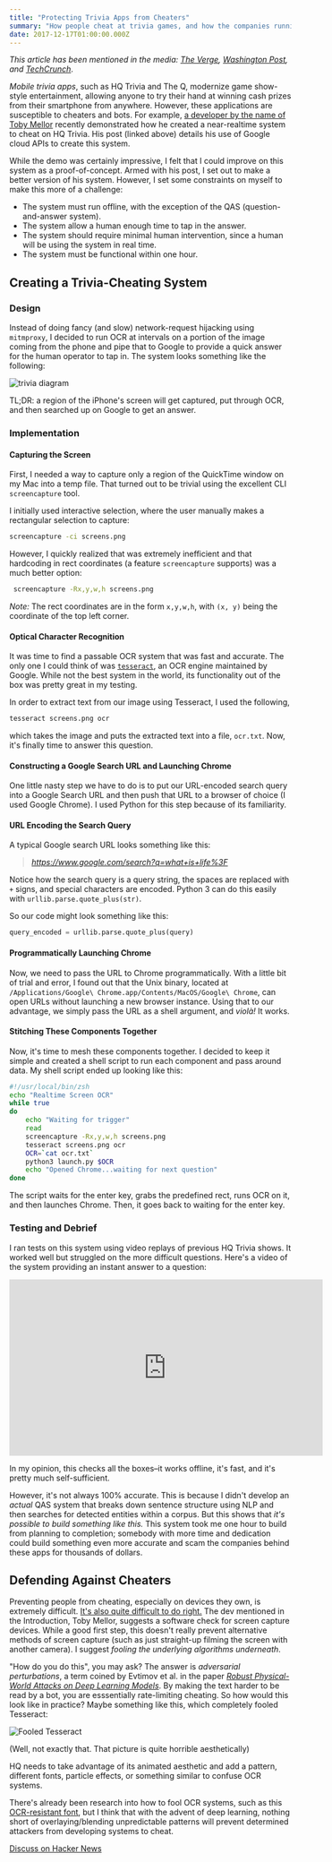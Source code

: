 ```yaml
---
title: "Protecting Trivia Apps from Cheaters"
summary: "How people cheat at trivia games, and how the companies running them could stop this from happening."
date: 2017-12-17T01:00:00.000Z
---
```


_This article has been mentioned in the media: [The Verge](https://www.theverge.com/2017/12/25/16817502/how-to-stop-hq-cheaters), [Washington Post](https://www.washingtonpost.com/graphics/2018/business/hq-trivia/), and [TechCrunch](https://techcrunch.com/2018/03/06/hq-trivia-questions/)_.

_Mobile trivia apps_, such as HQ Trivia and The Q, modernize game show-style entertainment, allowing anyone to try their hand at winning cash prizes from their smartphone from anywhere. However, these applications are susceptible to cheaters and bots. For example, [a developer by the name of Toby Mellor](https://medium.com/@tobymellor/hq-trivia-using-bots-to-win-money-from-online-game-shows-ce2a1b11828b) recently demonstrated how he created a near-realtime system to cheat on HQ Trivia. His post (linked above) details his use of Google cloud APIs to create this system.

While the demo was certainly impressive, I felt that I could improve on this system as a proof-of-concept. Armed with his post, I set out to make a better version of his system. However, I set some constraints on myself to make this more of a challenge:

- The system must run offline, with the exception of the QAS (question-and-answer system).
- The system allow a human enough time to tap in the answer.
- The system should require minimal human intervention, since a human will be using the system in real time.
- The system must be functional within one hour.

## Creating a Trivia-Cheating System

### Design

Instead of doing fancy (and slow) network-request hijacking using `mitmproxy`, I decided to run OCR at intervals on a portion of the image coming from the phone and pipe that to Google to provide a quick answer for the human operator to tap in. The system looks something like the following:

![trivia diagram](trivia-diagram-2.png)

TL;DR: a region of the iPhone's screen will get captured, put through OCR, and then searched up on Google to get an answer.

### Implementation

#### Capturing the Screen

First, I needed a way to capture only a region of the QuickTime window on my Mac into a temp file. That turned out to be trivial using the excellent CLI `screencapture` tool.

I initially used interactive selection, where the user manually makes a rectangular selection to capture:

```bash
screencapture -ci screens.png
```

However, I quickly realized that was extremely inefficient and that hardcoding in rect coordinates (a feature `screencapture` supports) was a much better option:

```bash
 screencapture -Rx,y,w,h screens.png
```

_Note:_ The rect coordinates are in the form `x,y,w,h`, with `(x, y)` being the coordinate of the top left corner.

#### Optical Character Recognition

It was time to find a passable OCR system that was fast and accurate. The only one I could think of was [`tesseract`](https://github.com/tesseract-ocr/tesseract), an OCR engine maintained by Google. While not the best system in the world, its functionality out of the box was pretty great in my testing.

In order to extract text from our image using Tesseract, I used the following,

```bash
tesseract screens.png ocr
```

which takes the image and puts the extracted text into a file, `ocr.txt`. Now, it's finally time to answer this question.

#### Constructing a Google Search URL and Launching Chrome

One little nasty step we have to do is to put our URL-encoded search query into a Google Search URL and then push that URL to a browser of choice (I used Google Chrome). I used Python for this step because of its familiarity.

#### URL Encoding the Search Query

A typical Google search URL looks something like this:

> _https://www.google.com/search?q=what+is+life%3F_

Notice how the search query is a query string, the spaces are replaced with `+` signs, and special characters are encoded. Python 3 can do this easily with `urllib.parse.quote_plus(str)`.

So our code might look something like this:

```python
query_encoded = urllib.parse.quote_plus(query)
```

#### Programmatically Launching Chrome

Now, we need to pass the URL to Chrome programmatically. With a little bit of trial and error, I found out that the Unix binary, located at `/Applications/Google\ Chrome.app/Contents/MacOS/Google\ Chrome`, can open URLs without launching a new browser instance. Using that to our advantage, we simply pass the URL as a shell argument, and _violà!_ It works.

#### Stitching These Components Together

Now, it's time to mesh these components together. I decided to keep it simple and created a shell script to run each component and pass around data. My shell script ended up looking like this:

```bash
#!/usr/local/bin/zsh
echo "Realtime Screen OCR"
while true
do
    echo "Waiting for trigger"
    read
    screencapture -Rx,y,w,h screens.png
    tesseract screens.png ocr
    OCR=`cat ocr.txt`
    python3 launch.py $OCR
    echo "Opened Chrome...waiting for next question"
done
```
The script waits for the enter key, grabs the predefined rect, runs OCR on it, and then launches Chrome. Then, it goes back to waiting for the enter key.

### Testing and Debrief

I ran tests on this system using video replays of previous HQ Trivia shows. It worked well but struggled on the more difficult questions. Here's a video of the system providing an instant answer to a question:

<center>
  <iframe
    width="560"
    height="315"
    src="https://www.youtube-nocookie.com/embed/F1m6ZyqIvhs?rel=0"
    frameborder="0"
    allow="accelerometer; autoplay; encrypted-media; gyroscope; picture-in-picture"
    allowfullscreen
  ></iframe>
</center>

In my opinion, this checks all the boxes–it works offline, it's fast, and it's pretty much self-sufficient.

However, it's not always 100% accurate. This is because I didn't develop an _actual_ QAS system that breaks down sentence structure using NLP and then searches for detected entities within a corpus. But this shows that _it's possible to build something like this._ This system took me one hour to build from planning to completion; somebody with more time and dedication could build something even more accurate and scam the companies behind these apps for thousands of dollars.

## Defending Against Cheaters

Preventing people from cheating, especially on devices they own, is extremely difficult. [It's also quite difficult to do right.](https://en.wikipedia.org/wiki/Sony_BMG_copy_protection_rootkit_scandal) The dev mentioned in the Introduction, Toby Mellor, suggests a software check for screen capture devices. While a good first step, this doesn't really prevent alternative methods of screen capture (such as just straight-up filming the screen with another camera). I suggest _fooling the underlying algorithms underneath_.

"How do you do this", you may ask? The answer is _adversarial perturbations_, a term coined by Evtimov et al. in the paper _[Robust Physical-World Attacks on Deep Learning Models](https://arxiv.org/abs/1707.08945)_. By making the text harder to be read by a bot, you are esssentially rate-limiting cheating. So how would this look like in practice? Maybe something like this, which completely fooled Tesseract:


![Fooled Tesseract](hq-fooled.png)

(Well, not exactly that. That picture is quite horrible aesthetically)

HQ needs to take advantage of its animated aesthetic and add a pattern, different fonts, particle effects, or something similar to confuse OCR systems.

There's already been research into how to fool OCR systems, such as this [OCR-resistant font](https://walkerart.org/magazine/sang-mun-defiant-typeface-nsa-privacy), but I think that with the advent of deep learning, nothing short of overlaying/blending unpredictable patterns will prevent determined attackers from developing systems to cheat.

[Discuss on Hacker News](https://news.ycombinator.com/item?id=15944171)
